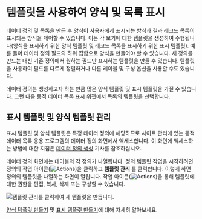 # 템플릿을 사용하여 양식 및 목록 표시

데이터 정의 및 목록을 만든 후 양식이 사용자에게 표시되는 방식과 결과 레코드 목록이 표시되는 방식을 제어할 수 있습니다. 이는 각 보기에 대한 템플릿을 생성하여 수행됩니다(양식을 표시하기 위한 양식 템플릿 및 레코드 목록을 표시하기 위한 표시 템플릿). 예를 들어 데이터 정의 필드의 하위 집합으로 양식을 만들어야 할 수 있습니다. 새 정의를 만드는 대신 기존 정의에서 원하는 필드만 표시하는 템플릿을 만들 수 있습니다. 템플릿을 사용하여 필드를 다르게 정렬하거나 다른 레이블 및 구성 옵션을 사용할 수도 있습니다.

데이터 정의는 생성하고자 하는 만큼 많은 양식 템플릿 및 표시 템플릿을 가질 수 있습니다. 그런 다음 동적 데이터 목록 표시 위젯에서 목록의 템플릿을 선택합니다.

## 표시 템플릿 및 양식 템플릿 관리

표시 템플릿 및 양식 템플릿은 특정 데이터 정의에 해당하므로 사이트 관리에 있는 동적 데이터 목록 응용 프로그램의 데이터 정의 화면에서 액세스합니다. 이 화면에 액세스하는 방법에 대한 지침은 [데이터 정의 생성](./creating-data-definitions.md) 기사를 참조하십시오.

데이터 정의 화면에는 테이블의 각 정의가 나열됩니다. 정의 템플릿 작업을 시작하려면 정의의 작업 아이콘(![Actions](../../../images/icon-actions.png))을 클릭하고 **템플릿 관리** 를 클릭합니다. 이렇게 하면 정의의 템플릿을 나열하는 화면이 열립니다. 작업 아이콘(![Actions](../../../images/icon-actions.png))을 통해 템플릿에 대한 권한을 편집, 복사, 삭제 또는 구성할 수 있습니다.

![템플릿 관리를 클릭하여 새 템플릿을 만듭니다.](./using-templates-to-display-forms-and-lists/images/01.png)

[양식 템플릿 만들기](./creating-form-templates.md) 및 [표시 템플릿 만들기](./creating-display-templates.md)에 대해 자세히 알아보세요. 